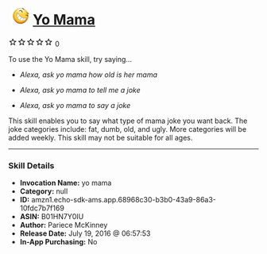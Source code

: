 # &nbsp;<img src="skill_icon" alt="Yo Mama icon" width="36"> [Yo Mama](http://alexa.amazon.com/#skills/amzn1.echo-sdk-ams.app.68968c30-b3b0-43a9-86a3-10fdc7b7f169)
![0 stars](../../images/ic_star_border_black_18dp_1x.png)![0 stars](../../images/ic_star_border_black_18dp_1x.png)![0 stars](../../images/ic_star_border_black_18dp_1x.png)![0 stars](../../images/ic_star_border_black_18dp_1x.png)![0 stars](../../images/ic_star_border_black_18dp_1x.png) 0

To use the Yo Mama skill, try saying...

* *Alexa, ask yo mama how old is her mama*

* *Alexa, ask yo mama to tell me a joke*

* *Alexa, ask yo mama to say a joke*

This skill enables you to say what type of mama joke you want back. The joke categories include: fat, dumb, old, and ugly. More categories will be added weekly. This skill may not be suitable for all ages.

***

### Skill Details

* **Invocation Name:** yo mama
* **Category:** null
* **ID:** amzn1.echo-sdk-ams.app.68968c30-b3b0-43a9-86a3-10fdc7b7f169
* **ASIN:** B01HN7Y0IU
* **Author:** Pariece McKinney
* **Release Date:** July 19, 2016 @ 06:57:53
* **In-App Purchasing:** No
